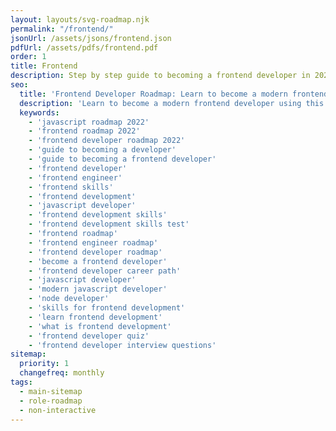 ```yaml
---
layout: layouts/svg-roadmap.njk
permalink: "/frontend/"
jsonUrl: /assets/jsons/frontend.json
pdfUrl: /assets/pdfs/frontend.pdf
order: 1
title: Frontend
description: Step by step guide to becoming a frontend developer in 2022
seo:
  title: 'Frontend Developer Roadmap: Learn to become a modern frontend developer'
  description: 'Learn to become a modern frontend developer using this roadmap. Community driven, articles, resources, guides, interview questions, quizzes for modern frontend development.'
  keywords:
    - 'javascript roadmap 2022'
    - 'frontend roadmap 2022'
    - 'frontend developer roadmap 2022'
    - 'guide to becoming a developer'
    - 'guide to becoming a frontend developer'
    - 'frontend developer'
    - 'frontend engineer'
    - 'frontend skills'
    - 'frontend development'
    - 'javascript developer'
    - 'frontend development skills'
    - 'frontend development skills test'
    - 'frontend roadmap'
    - 'frontend engineer roadmap'
    - 'frontend developer roadmap'
    - 'become a frontend developer'
    - 'frontend developer career path'
    - 'javascript developer'
    - 'modern javascript developer'
    - 'node developer'
    - 'skills for frontend development'
    - 'learn frontend development'
    - 'what is frontend development'
    - 'frontend developer quiz'
    - 'frontend developer interview questions'
sitemap:
  priority: 1
  changefreq: monthly
tags:
  - main-sitemap
  - role-roadmap
  - non-interactive
---
```

